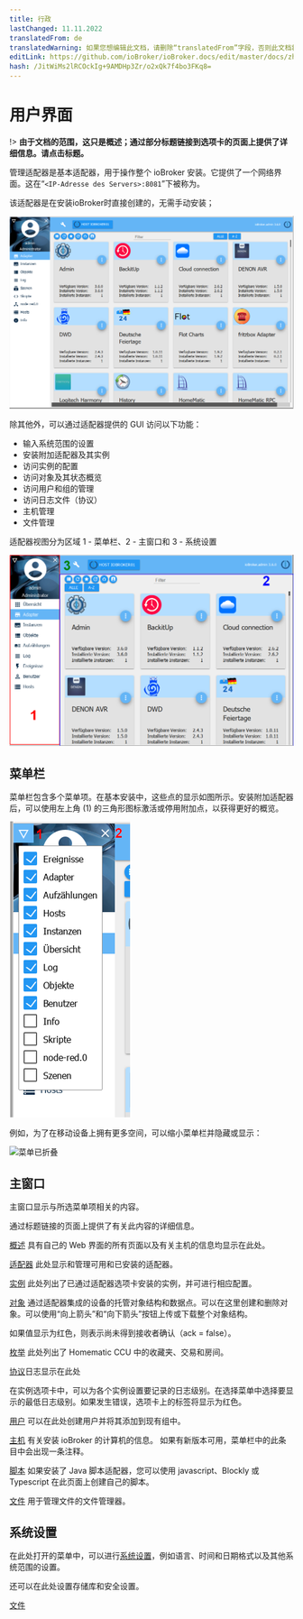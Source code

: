 ```yaml
---
title: 行政
lastChanged: 11.11.2022
translatedFrom: de
translatedWarning: 如果您想编辑此文档，请删除“translatedFrom”字段，否则此文档将再次自动翻译
editLink: https://github.com/ioBroker/ioBroker.docs/edit/master/docs/zh-cn/admin/README.md
hash: /JitWiMs2lRCOckIg+9AMDHp3Zr/o2xQk7f4bo3FKq8=
---
```

# 用户界面
!> **由于文档的范围，这只是概述；通过部分标题链接到选项卡的页面上提供了详细信息。请点击标题。**

管理适配器是基本适配器，用于操作整个 ioBroker 安装。它提供了一个网络界面。这在“`<IP-Adresse des Servers>:8081`”下被称为。

该适配器是在安装ioBroker时直接创建的，无需手动安装；

![平铺视图中的管理员](../../de/admin/media/ADMIN_Adapter_Kachel.png)

除其他外，可以通过适配器提供的 GUI 访问以下功能：

* 输入系统范围的设置
* 安装附加适配器及其实例
* 访问实例的配置
* 访问对象及其状态概览
* 访问用户和组的管理
* 访问日志文件（协议）
* 主机管理
* 文件管理

适配器视图分为区域 1 - 菜单栏、2 - 主窗口和 3 - 系统设置

![管理员的结构](../../de/admin/media/ADMIN_Screen_numbers.png)

## 菜单栏
菜单栏包含多个菜单项。在基本安装中，这些点的显示如图所示。安装附加适配器后，可以使用左上角 (1) 的三角形图标激活或停用附加点，以获得更好的概览。

![菜单项](../../de/admin/media/ADMIN_Screen01_menuitems_numbers.png)

例如，为了在移动设备上拥有更多空间，可以缩小菜单栏并隐藏或显示：

![菜单已折叠](../../de/admin/media/ADMIN_Screen01_menucollapsed.gif)

## 主窗口
主窗口显示与所选菜单项相关的内容。

通过标题链接的页面上提供了有关此内容的详细信息。

[概述](https://www.iobroker.net/#de/documentation/admin/overview.md) 具有自己的 Web 界面的所有页面以及有关主机的信息均显示在此处。

[适配器](https://www.iobroker.net/#de/documentation/admin/adapter.md) 此处显示和管理可用和已安装的适配器。

[实例](https://www.iobroker.net/#de/documentation/admin/instances.md) 此处列出了已通过适配器选项卡安装的实例，并可进行相应配置。

[对象](https://www.iobroker.net/#de/documentation/admin/objects.md) 通过适配器集成的设备的托管对象结构和数据点。可以在这里创建和删除对象。可以使用“向上箭头”和“向下箭头”按钮上传或下载整个对象结构。

如果值显示为红色，则表示尚未得到接收者确认（ack = false）。

[枚举](https://www.iobroker.net/#de/documentation/admin/enums.md) 此处列出了 Homematic CCU 中的收藏夹、交易和房间。

[协议](https://www.iobroker.net/#de/documentation/admin/log.md)日志显示在此处

在实例选项卡中，可以为各个实例设置要记录的日志级别。在选择菜单中选择要显示的最低日志级别。如果发生错误，选项卡上的标签将显示为红色。

[用户](https://www.iobroker.net/#de/documentation/admin/users.md) 可以在此处创建用户并将其添加到现有组中。

[主机](https://www.iobroker.net/#de/documentation/admin/hosts.md) 有关安装 ioBroker 的计算机的信息。  如果有新版本可用，菜单栏中的此条目中会出现一条注释。

[脚本](scripts.md) 如果安装了 Java 脚本适配器，您可以使用 javascript、Blockly 或 Typescript 在此页面上创建自己的脚本。

[文件](https://www.iobroker.net/#de/documentation/admin/files.md) 用于管理文件的文件管理器。

## 系统设置
在此处打开的菜单中，可以进行[系统设置](https://www.iobroker.net/#de/documentation/admin/settings.md)，例如语言、时间和日期格式以及其他系统范围的设置。

还可以在此处设置存储库和安全设置。

[Übersicht]: https://www.iobroker.net/#de/documentation/admin/overview.md

[Adapter]: https://www.iobroker.net/#de/documentation/admin/adapter.md

[Instanzen]: https://www.iobroker.net/#de/documentation/admin/instances.md

[Objekte]: https://www.iobroker.net/#de/documentation/admin/objects.md

[Aufzählungen]: https://www.iobroker.net/#de/documentation/admin/enums.md

[Log]: https://www.iobroker.net/#de/documentation/admin/log.md

[文件](https://www.iobroker.net/#de/documentation/admin/files.md)

[Benutzer]: https://www.iobroker.net/#de/documentation/admin/users.md

[Hosts]: https://www.iobroker.net/#de/documentation/admin/hosts.md

[Systemeinstellungen]: https://www.iobroker.net/#de/documentation/admin/settings.md